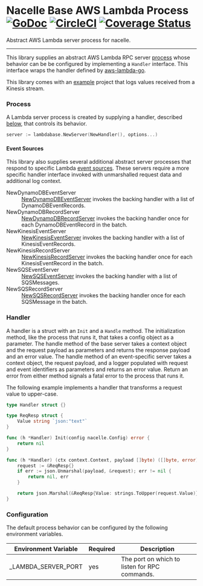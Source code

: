 # Nacelle Base AWS Lambda Process [![GoDoc](https://godoc.org/github.com/go-nacelle/lambdabase?status.svg)](https://godoc.org/github.com/go-nacelle/lambdabase) [![CircleCI](https://circleci.com/gh/go-nacelle/lambdabase.svg?style=svg)](https://circleci.com/gh/go-nacelle/lambdabase) [![Coverage Status](https://coveralls.io/repos/github/go-nacelle/lambdabase/badge.svg?branch=master)](https://coveralls.io/github/go-nacelle/lambdabase?branch=master)

Abstract AWS Lambda server process for nacelle.

---

This library supplies an abstract AWS Lambda RPC server [process](https://nacelle.dev/docs/core/process) whose behavior can be be configured by implementing a `Handler` interface. This interface wraps the handler defined by [aws-lambda-go](https://github.com/aws/aws-lambda-go/blob/af0b813d5803d9754b920ed666b1cf8c16becfb3/lambda/handler.go#L14).

This library comes with an [example](https://github.com/go-nacelle/lambdabase/tree/master/example) project that logs values received from a Kinesis stream.

### Process

A Lambda server process is created by supplying a handler, described [below](https://nacelle.dev/docs/base-processes/lambdabase#handler), that controls its behavior.

```go
server := lambdabase.NewServer(NewHandler(), options...)
```

#### Event Sources

This library also supplies several additional abstract server processes that respond to specific Lambda [event sources](https://docs.aws.amazon.com/lambda/latest/dg/intro-invocation-modes.html). These servers require a more specific handler interface invoked with unmarshalled request data and additional log context.

<dl>
  <dt>NewDynamoDBEventServer</dt>
  <dd><a href="https://godoc.org/github.com/go-nacelle/lambdabase#NewDynamoDBEventServer">NewDynamoDBEventServer</a> invokes the backing handler with a list of DynamoDBEventRecords.</dd>

  <dt>NewDynamoDBRecordServer</dt>
  <dd><a href="https://godoc.org/github.com/go-nacelle/lambdabase#NewDynamoDBRecordServer">NewDynamoDBRecordServer</a> invokes the backing handler once for each DynamoDBEventRecord in the batch.</dd>

  <dt>NewKinesisEventServer</dt>
  <dd><a href="https://godoc.org/github.com/go-nacelle/lambdabase#NewKinesisEventServer">NewKinesisEventServer</a> invokes the backing handler with a list of KinesisEventRecords.</dd>

  <dt>NewKinesisRecordServer</dt>
  <dd><a href="https://godoc.org/github.com/go-nacelle/lambdabase#NewKinesisRecordServer">NewKinesisRecordServer</a> invokes the backing handler once for each KinesisEventRecord in the batch.</dd>

  <dt>NewSQSEventServer</dt>
  <dd><a href="https://godoc.org/github.com/go-nacelle/lambdabase#NewSQSEventServer">NewSQSEventServer</a> invokes the backing handler with a list of SQSMessages.</dd>

  <dt>NewSQSRecordServer</dt>
  <dd><a href="https://godoc.org/github.com/go-nacelle/lambdabase#NewSQSRecordServer">NewSQSRecordServer</a> invokes the backing handler once for each SQSMessage in the batch.</dd>
</dl>

### Handler

A handler is a struct with an `Init` and a `Handle` method. The initialization method, like the process that runs it, that takes a config object as a parameter. The handle method of the base server takes a context object and the request payload as parameters and returns the response payload and an error value. The handle method of an event-specific server takes a context object, the request payload, and a logger populated with request and event identifiers as parameters and returns an error value. Return an error from either method signals a fatal error to the process that runs it.

The following example implements a handler that transforms a request value to upper-case.

```go
type Handler struct {}

type ReqResp struct {
    Value string `json:"text"`
}

func (h *Handler) Init(config nacelle.Config) error {
    return nil
}

func (h *Handler) (ctx context.Context, payload []byte) ([]byte, error) {
    request := &ReqResp{}
    if err := json.Unmarshal(payload, &request); err != nil {
        return nil, err
    }

    return json.Marshal(&ReqResp{Value: strings.ToUpper(request.Value)})
}
```

### Configuration

The default process behavior can be configured by the following environment variables.

| Environment Variable | Required | Description |
| -------------------- | -------- | ----------- |
| _LAMBDA_SERVER_PORT  | yes      | The port on which to listen for RPC commands. |
